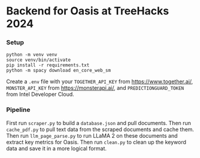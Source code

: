 # Backend for Oasis at TreeHacks 2024

### Setup

```
python -m venv venv
source venv/bin/activate
pip install -r requirements.txt
python -m spacy download en_core_web_sm
```

Create a `.env` file with your `TOGETHER_API_KEY` from https://www.together.ai/, `MONSTER_API_KEY` from https://monsterapi.ai/, and `PREDICTIONGUARD_TOKEN` from Intel Developer Cloud.

### Pipeline

First run `scraper.py` to build a `database.json` and pull documents. 
Then run `cache_pdf.py` to pull text data from the scraped documents and cache them.
Then run `llm_page_parse.py` to run LLaMA 2 on these documents and extract key metrics for Oasis.
Then run `clean.py` to clean up the keyword data and save it in a more logical format.